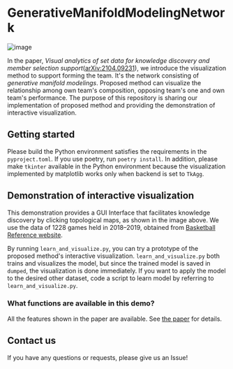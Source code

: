 # GenerativeManifoldModelingNetwork
![image](https://user-images.githubusercontent.com/19607449/122664638-8ab49480-d1dd-11eb-95ab-43c9d11099ea.png)

In the paper, *Visual analytics of set data for knowledge discovery and member selection support*([arXiv:2104.09231](https://arxiv.org/abs/2104.09231)), we introduce the visualization method to support forming the team.
It's the network consisting of *generative manifold modelings*.
Proposed method can visualize the relationship among own team's composition, opposing team's one and own team's performance.
The purpose of this repository is sharing our implementation of proposed method and providing the demonstration of interactive visualization.

## Getting started
Please build the Python environment satisfies the requirements in the `pyproject.toml`.
If you use poetry, run `poetry install`.
In addition, please make `tkinter` available in the Python environment because the visualization implemented by matplotlib works only when backend is set to `TkAgg`.

## Demonstration of interactive visualization
This demonstration provides a GUI Interface that facilitates knowledge discovery by clicking topological maps, as shown in the image above.
We use the data of 1228 games held in 2018–2019, obtained from [Basketball Reference website](https://www.basketball-reference.com/).

By running `learn_and_visualize.py`, you can try a prototype of the proposed method's interactive visualization.
`learn_and_visualize.py` both trains and visualizes the model, but since the trained model is saved in `dumped`, the visualization is done immediately.
If you want to apply the model to the desired other dataset, code a script to learn model by referring to `learn_and_visualize.py`.

### What functions are available in this demo?
All the features shown in the paper are available. See [the paper](https://arxiv.org/abs/2104.09231) for details.

## Contact us
If you have any questions or requests, please give us an Issue!
